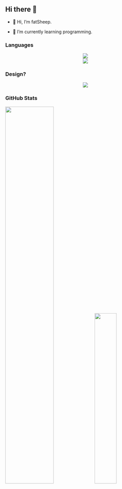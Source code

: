 ## Hi there 👋

- 👋 Hi, I’m fatSheep.

- 🌱 I’m currently learning programming.

### Languages
<div align="center">
<div align="center">
<img src="https://skillicons.dev/icons?i=c,cpp,python">
</div>
<div align="center">
<img src="https://skillicons.dev/icons?i=bash,markdown,latex">
</div>
</div>

### Design?
<div align="center">
<div align="center">
<img src="https://skillicons.dev/icons?i=vim,ps,ai">
</div>
</div>

### GitHub Stats
<p float="center">
  <img src="https://github-readme-stats.vercel.app/api?username=00fish0&show_icons=true&theme=transparent" width="55%" />
  <img src="https://github-readme-stats.vercel.app/api/top-langs/?username=00fish0&layout=donut&theme=transparent" width="37%" />
</p>
<!--
**00fish0/00fish0** is a ✨ _special_ ✨ repository because its `README.md` (this file) appears on your GitHub profile.

Here are some ideas to get you started:

- 🔭 I’m currently working on ...
- 🌱 I’m currently learning ...
- 👯 I’m looking to collaborate on ...
- 🤔 I’m looking for help with ...
- 💬 Ask me about ...
- 📫 How to reach me: ...
- 😄 Pronouns: ...
- ⚡ Fun fact: ...
-->
